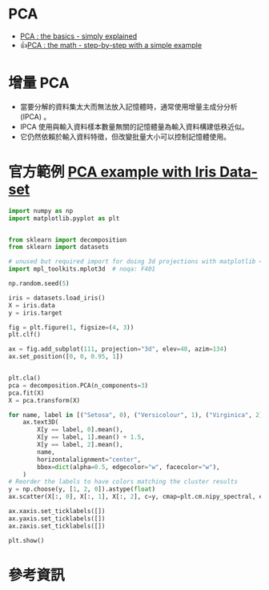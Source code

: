 # PCA
- [PCA : the basics - simply explained](https://www.youtube.com/watch?v=dz8imS1vwIM)
- 👍[PCA : the math - step-by-step with a simple example](https://www.youtube.com/watch?v=S51bTyIwxFs)

# 增量 PCA
- 當要分解的資料集太大而無法放入記憶體時，通常使用增量主成分分析 (IPCA) 。
- IPCA 使用與輸入資料樣本數量無關的記憶體量為輸入資料構建低秩近似。
- 它仍然依賴於輸入資料特徵，但改變批量大小可以控制記憶體使用。
# 官方範例 [PCA example with Iris Data-set](https://scikit-learn.org/stable/auto_examples/decomposition/plot_pca_iris.html#sphx-glr-auto-examples-decomposition-plot-pca-iris-py)
```python
import numpy as np
import matplotlib.pyplot as plt


from sklearn import decomposition
from sklearn import datasets

# unused but required import for doing 3d projections with matplotlib < 3.2
import mpl_toolkits.mplot3d  # noqa: F401

np.random.seed(5)

iris = datasets.load_iris()
X = iris.data
y = iris.target

fig = plt.figure(1, figsize=(4, 3))
plt.clf()

ax = fig.add_subplot(111, projection="3d", elev=48, azim=134)
ax.set_position([0, 0, 0.95, 1])


plt.cla()
pca = decomposition.PCA(n_components=3)
pca.fit(X)
X = pca.transform(X)

for name, label in [("Setosa", 0), ("Versicolour", 1), ("Virginica", 2)]:
    ax.text3D(
        X[y == label, 0].mean(),
        X[y == label, 1].mean() + 1.5,
        X[y == label, 2].mean(),
        name,
        horizontalalignment="center",
        bbox=dict(alpha=0.5, edgecolor="w", facecolor="w"),
    )
# Reorder the labels to have colors matching the cluster results
y = np.choose(y, [1, 2, 0]).astype(float)
ax.scatter(X[:, 0], X[:, 1], X[:, 2], c=y, cmap=plt.cm.nipy_spectral, edgecolor="k")

ax.xaxis.set_ticklabels([])
ax.yaxis.set_ticklabels([])
ax.zaxis.set_ticklabels([])

plt.show()
```
# 參考資訊
